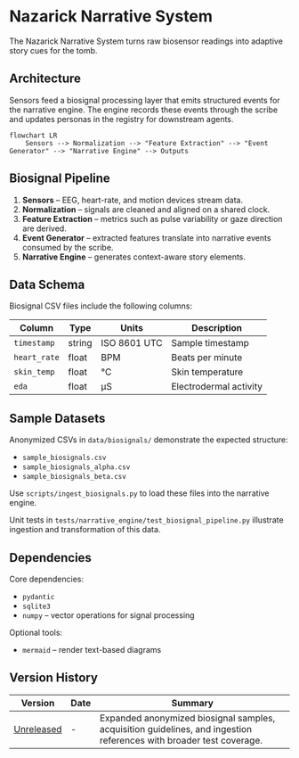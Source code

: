 # Nazarick Narrative System

The Nazarick Narrative System turns raw biosensor readings into adaptive story cues for the tomb.

## Architecture
Sensors feed a biosignal processing layer that emits structured events for the narrative engine. The engine records these events through the scribe and updates personas in the registry for downstream agents.

```mermaid
flowchart LR
    Sensors --> Normalization --> "Feature Extraction" --> "Event Generator" --> "Narrative Engine" --> Outputs
```

## Biosignal Pipeline
1. **Sensors** – EEG, heart-rate, and motion devices stream data.
2. **Normalization** – signals are cleaned and aligned on a shared clock.
3. **Feature Extraction** – metrics such as pulse variability or gaze direction are derived.
4. **Event Generator** – extracted features translate into narrative events consumed by the scribe.
5. **Narrative Engine** – generates context-aware story elements.

## Data Schema

Biosignal CSV files include the following columns:

| Column | Type | Units | Description |
| --- | --- | --- | --- |
| `timestamp` | string | ISO 8601 UTC | Sample timestamp |
| `heart_rate` | float | BPM | Beats per minute |
| `skin_temp` | float | °C | Skin temperature |
| `eda` | float | µS | Electrodermal activity |

## Sample Datasets

Anonymized CSVs in `data/biosignals/` demonstrate the expected structure:

- `sample_biosignals.csv`
- `sample_biosignals_alpha.csv`
- `sample_biosignals_beta.csv`

Use `scripts/ingest_biosignals.py` to load these files into the narrative engine.

Unit tests in `tests/narrative_engine/test_biosignal_pipeline.py` illustrate
ingestion and transformation of this data.

## Dependencies

Core dependencies:

- `pydantic`
- `sqlite3`
- `numpy` – vector operations for signal processing

Optional tools:

- `mermaid` – render text-based diagrams


## Version History

| Version | Date | Summary |
|---------|------|---------|
| [Unreleased](../CHANGELOG.md#narrative-engine) | - | Expanded anonymized biosignal samples, acquisition guidelines, and ingestion references with broader test coverage. |
